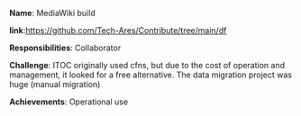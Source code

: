 **Name**: MediaWiki build

**link**:https://github.com/Tech-Ares/Contribute/tree/main/df

**Responsibilities**: Collaborator

**Challenge**: ITOC originally used cfns, but due to the cost of operation and management, it looked for a free alternative. The data migration project was huge (manual migration)

**Achievements**: Operational use